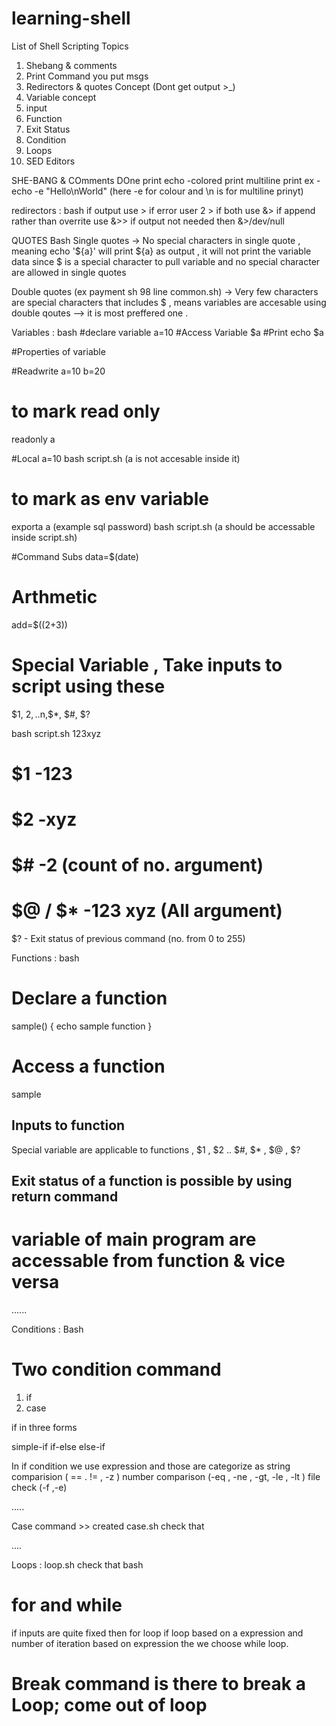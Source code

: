 # learning-shell
List of Shell Scripting Topics

1. Shebang & comments
2. Print                  Command you put msgs
3. Redirectors & quotes Concept      (Dont get output >_)
4. Variable concept
5. input
6. Function
7. Exit Status
8. Condition
9.  Loops
10. SED Editors


SHE-BANG & COmments DOne 
print 
echo 
-colored print
multiline print    ex - echo -e "Hello\nWorld"  (here -e for colour and \n is for multiline prinyt)

redirectors :
bash
if output use >
if error user 2 >
if both use &>
if append rather than overrite use &>>
if output not needed then &>/dev/null

QUOTES
Bash
Single quotes 
  -> No special characters in single quote , meaning echo '${a}' will print ${a} as output , it will not print the variable data since $ is a special character to pull variable and no special character are allowed in single quotes 

Double quotes (ex payment sh 98 line common.sh)
  -> Very few characters are special characters that includes $ , means variables are accesable using double qoutes 
   --> it is most preffered one .

Variables :
bash 
#declare variable
a=10
#Access Variable
$a
#Print
echo $a

#Properties of variable 

#Readwrite
a=10
b=20
# to mark read only 
readonly a 

#Local
a=10
bash script.sh (a is not accesable inside it)
# to mark as env variable
exporta a (example sql password)
bash script.sh (a should be accessable inside script.sh)

#Command Subs 
data=$(date)

# Arthmetic
add=$((2+3))

# Special Variable , Take inputs to script using these 
$1, $2, ..$n,$*, $#, $?

bash script.sh 123xyz
# $1 -123
# $2 -xyz
# $# -2 (count of no. argument)
# $@ / $* -123 xyz (All argument)
$? - Exit status of previous command (no. from 0 to 255)

Functions :
bash 
# Declare a function 
sample() {
         echo sample function
}

# Access a function 
sample 

## Inputs to function
Special variable are applicable to functions , $1 , $2 .. $#, $* , $@ , $?

## Exit status of a function is possible by using return command

# variable of main program are accessable from function & vice versa
......

Conditions :
Bash 
# Two condition command 
1. if 
2. case

if in three forms 

simple-if 
if-else
else-if

In if condition we use expression and those are categorize as
string comparision  ( == . != , -z )
number comparison  (-eq , -ne , -gt, -le , -lt )
file check (-f ,-e)

.....

Case command >> created case.sh check that 

....

Loops :  loop.sh check that 
bash 
# for and while 
if inputs are quite fixed then for loop 
if loop based on a expression and number of iteration based on expression the we choose while loop.

# Break command is there to break a Loop; come out of loop




